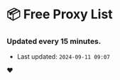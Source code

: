 # :package: Free Proxy List
### Updated every 15 minutes.

- Last updated: `2024-09-11 09:07`

:heart:
